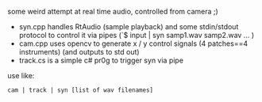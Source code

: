 some weird attempt at real time audio, controlled from camera ;)

* syn.cpp handles RtAudio (sample playback) and some stdin/stdout protocol to control it via pipes (`$ input | syn samp1.wav samp2.wav ... )
* cam.cpp uses opencv to generate x / y control signals (4 patches==4 instruments) (and outputs to std out)
* track.cs is a simple c# pr0g to trigger syn via pipe

use like:

    cam | track | syn [list of wav filenames]